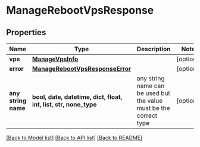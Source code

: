 # ManageRebootVpsResponse


## Properties
Name | Type | Description | Notes
------------ | ------------- | ------------- | -------------
**vps** | [**ManageVpsInfo**](ManageVpsInfo.md) |  | [optional] 
**error** | [**ManageRebootVpsResponseError**](ManageRebootVpsResponseError.md) |  | [optional] 
**any string name** | **bool, date, datetime, dict, float, int, list, str, none_type** | any string name can be used but the value must be the correct type | [optional]

[[Back to Model list]](../README.md#documentation-for-models) [[Back to API list]](../README.md#documentation-for-api-endpoints) [[Back to README]](../README.md)


